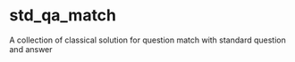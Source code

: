# std_qa_match
A collection of classical solution for question match with standard question and answer
